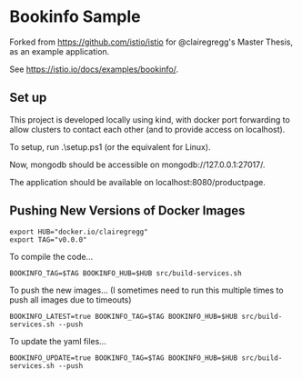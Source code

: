 # Bookinfo Sample

Forked from https://github.com/istio/istio for @clairegregg's Master Thesis, as an example application.

See <https://istio.io/docs/examples/bookinfo/>.

## Set up 
This project is developed locally using kind, with docker port forwarding to allow clusters to contact each other (and to provide access on localhost).

To setup, run .\setup.ps1 (or the equivalent for Linux).

Now, mongodb should be accessible on mongodb://127.0.0.1:27017/.

The application should be available on localhost:8080/productpage.

## Pushing New Versions of Docker Images

```
export HUB="docker.io/clairegregg"
export TAG="v0.0.0"
```

To compile the code...
```
BOOKINFO_TAG=$TAG BOOKINFO_HUB=$HUB src/build-services.sh
```

To push the new images... (I sometimes need to run this multiple times to push all images due to timeouts)
```
BOOKINFO_LATEST=true BOOKINFO_TAG=$TAG BOOKINFO_HUB=$HUB src/build-services.sh --push
```

To update the yaml files...
```
BOOKINFO_UPDATE=true BOOKINFO_TAG=$TAG BOOKINFO_HUB=$HUB src/build-services.sh --push
```